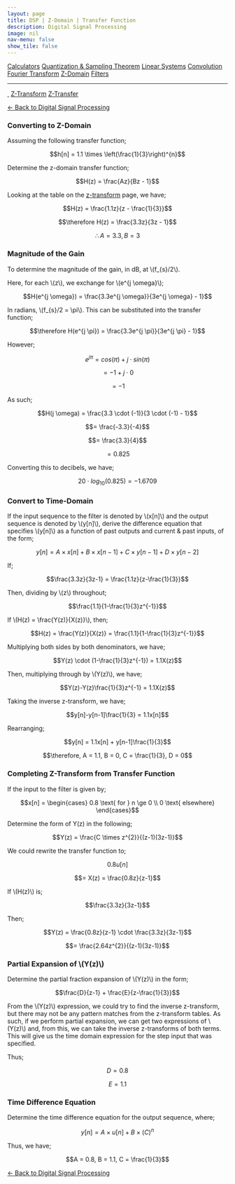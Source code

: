 ```yaml
---
layout: page
title: DSP | Z-Domain | Transfer Function
description: Digital Signal Processing
image: nil
nav-menu: false
show_tile: false
---
```


<script type="text/javascript" id="MathJax-script" async
  src="https://cdn.jsdelivr.net/npm/mathjax@3/es5/tex-mml-chtml.js">
</script>
<script>
MathJax = {
  tex: {
    inlineMath: [['\\(', '\\)']]
  }
};
</script>

<a href="../calculators.html" class="button small">Calculators</a>
<a href="../sampling-theorem.html" class="button small">Quantization & Sampling Theorem</a>
<a href="../linear-systems.html" class="button small">Linear Systems</a>
<a href="../convolution.html" class="button small">Convolution</a>
<a href="../fourier-transform" class="button small">Fourier Transform</a>
<a href="../z-domain" class="button special small">Z-Domain</a>
<a href="../filters" class="button small">Filters</a>

<hr />

<a href="./" style="border-bottom: none;"><i class="icon fa-home">&nbsp;</i></a>
<a href="z-transform.html" class="button small">Z-Transform</a>
<a href="z-transfer.html" class="button special small">Z-Transfer</a>

<a href="/digital-signal-processing">&#x2190; Back to Digital Signal Processing</a>

### Converting to Z-Domain

Assuming the following transfer function;

$$h[n] = 1.1 \times \left(\frac{1}{3}\right)^{n}$$

Determine the z-domain transfer function;

$$H(z) = \frac{Az}{Bz - 1}$$

Looking at the table on the <a href="z-transform.html">z-transform</a> page, we have;

$$H(z) = \frac{1.1z}{z - \frac{1}{3}}$$

$$\therefore H(z) = \frac{3.3z}{3z - 1}$$

$$\therefore A = 3.3, B = 3$$

### Magnitude of the Gain

To determine the magnitude of the gain, in dB, at \\(f_{s}/2\\).

Here, for each \\(z\\), we exchange for \\(e^{j \omega}\\);

$$H(e^{j \omega}) = \frac{3.3e^{j \omega}}{3e^{j \omega} - 1}$$

In radians, \\(f_{s}/2 = \pi\\). This can be substituted into the transfer function;

$$\therefore H(e^{j \pi}) = \frac{3.3e^{j \pi}}{3e^{j \pi} - 1}$$

However;

$$e^{j \pi} = cos(\pi) + j \cdot sin(\pi)$$

$$= -1 + j \cdot 0$$

$$= -1$$

As such;

$$H(j \omega) = \frac{3.3 \cdot (-1)}{3 \cdot (-1) - 1}$$

$$= \frac{-3.3}{-4}$$

$$= \frac{3.3}{4}$$

$$= 0.825$$

Converting this to decibels, we have;

$$20 \cdot log_{10}(0.825) = -1.6709$$

### Convert to Time-Domain

If the input sequence to the filter is denoted by \\(x[n]\\) and the output sequence is denoted by \\(y[n]\\), derive the difference equation that specifies \\(y[n]\\) as a function of past outputs and current & past inputs, of the form;

$$y[n] = A \times x[n] + B \times x[n-1] + C \times y[n-1] + D \times y[n-2]$$

If;

$$\frac{3.3z}{3z-1} = \frac{1.1z}{z-\frac{1}{3}}$$

Then, dividing by \\(z\\) throughout;

$$\frac{1.1}{1-\frac{1}{3}z^{-1}}$$

If \\(H(z) = \frac{Y(z)}{X(z)}\\), then;

$$H(z) = \frac{Y(z)}{X(z)} = \frac{1.1}{1-\frac{1}{3}z^{-1}}$$

Multiplying both sides by both denominators, we have;

$$Y(z) \cdot (1-\frac{1}{3}z^{-1}) = 1.1X(z)$$

Then, multiplying through by \\(Y(z)\\), we have;

$$Y(z)-Y(z)\frac{1}{3}z^{-1} = 1.1X(z)$$

Taking the inverse z-transform, we have;

$$y[n]-y[n-1]\frac{1}{3} = 1.1x[n]$$

Rearranging;

$$y[n] = 1.1x[n] + y[n-1]\frac{1}{3}$$

$$\therefore, A = 1.1, B = 0, C = \frac{1}{3}, D = 0$$

### Completing Z-Transform from Transfer Function

If the input to the filter is given by;

$$x[n] = \begin{cases} 
0.8 \text{ for } n \ge 0 \\ 
0 \text{ elsewhere}
\end{cases}$$

Determine the form of Y(z) in the following;

$$Y(z) = \frac{C \times z^{2}}{(z-1)(3z-1)}$$

We could rewrite the transfer function to;

$$0.8u[n]$$

$$= X(z) = \frac{0.8z}{z-1}$$

If \\(H(z)\\) is;

$$\frac{3.3z}{3z-1}$$

Then;

$$Y(z) = \frac{0.8z}{z-1} \cdot \frac{3.3z}{3z-1}$$

$$= \frac{2.64z^{2}}{(z-1)(3z-1)}$$

### Partial Expansion of \\(Y(z)\\)

Determine the partial fraction expansion of \\(Y(z)\\) in the form;

$$\frac{D}{z-1} + \frac{E}{z-\frac{1}{3}}$$

From the \\(Y(z)\\) expression, we could try to find the inverse z-transform, but there may not be any pattern matches from the z-transform tables. As such, if we perform partial expansion, we can get two expressions of \\(Y(z)\\) and, from this, we can take the inverse z-transforms of both terms. This will give us the time domain expression for the step input that was specified.

Thus;

$$D = 0.8$$

$$E = 1.1$$

### Time Difference Equation

Determine the time difference equation for the output sequence, where;

$$y[n] = A \times u[n] + B \times (C)^{n}$$

Thus, we have;

$$A = 0.8, B = 1.1, C = \frac{1}{3}$$

<a href="/digital-signal-processing">&#x2190; Back to Digital Signal Processing</a>

